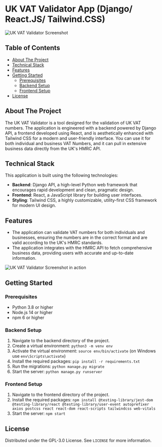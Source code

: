 # UK VAT Validator App (Django/ React.JS/ Tailwind.CSS)

![UK VAT Validator Screenshot](https://i.imgur.com/tTqfz8d.png) 

## Table of Contents
- [About The Project](#about-the-project)
- [Technical Stack](#technical-stack)
- [Features](#features)
- [Getting Started](#getting-started)
  - [Prerequisites](#prerequisites)
  - [Backend Setup](#backend-setup)
  - [Frontend Setup](#frontend-setup)
- [License](#license)


## About The Project

The UK VAT Validator is a tool designed for the validation of UK VAT numbers. The application is engineered with a backend powered by Django API, a frontend developed using React, and is aesthetically enhanced with Tailwind CSS for a modern and user-friendly interface. You can use it for both individual and business VAT Numbers, and it can pull in extensive business data directly from the UK's HMRC API.

## Technical Stack

This application is built using the following technologies:

- **Backend**: Django API, a high-level Python web framework that encourages rapid development and clean, pragmatic design.
- **Frontend**: React, a JavaScript library for building user interfaces.
- **Styling**: Tailwind CSS, a highly customizable, utility-first CSS framework for modern UI design.

## Features

- The application can validate VAT numbers for both individuals and businesses, ensuring the numbers are in the correct format and are valid according to the UK's HMRC standards.
- The application integrates with the HMRC API to fetch comprehensive business data, providing users with accurate and up-to-date information.

![UK VAT Validator Screenshot in action](https://i.imgur.com/mspZsDH.png) 

## Getting Started

### Prerequisites

- Python 3.8 or higher
- Node.js 14 or higher
- npm 6 or higher

### Backend Setup

1. Navigate to the backend directory of the project.
2. Create a virtual environment: `python3 -m venv env`
3. Activate the virtual environment: `source env/bin/activate` (on Windows use `env\Scripts\activate`)
4. Install the required packages: `pip install -r requirements.txt`
5. Run the migrations: `python manage.py migrate`
6. Start the server: `python manage.py runserver`

### Frontend Setup

1. Navigate to the frontend directory of the project.
2. Install the required packages: `npm install @testing-library/jest-dom @testing-library/react @testing-library/user-event autoprefixer axios postcss react react-dom react-scripts tailwindcss web-vitals`
3. Start the server: `npm start`

## License

Distributed under the GPL-3.0 License. See `LICENSE` for more information.